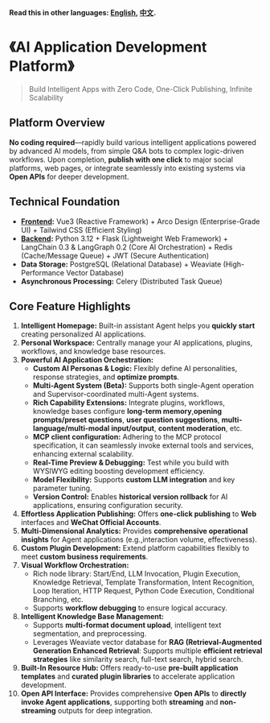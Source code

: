 **Read this in other languages: [English](README.md), [中文](README_zh.md).**

# 《AI Application Development Platform》

> Build Intelligent Apps with Zero Code, One-Click Publishing, Infinite Scalability

## **Platform Overview**

**No coding required**—rapidly build various intelligent applications powered by advanced AI models, from simple Q&A bots to complex logic-driven workflows. Upon completion, **publish with one click** to major social platforms, web pages, or integrate seamlessly into existing systems via **Open APIs** for deeper development.

## **Technical Foundation**

- **[Frontend](https://github.com/caixr9527/bdjw-ai-web.git):** Vue3 (Reactive Framework) + Arco Design (Enterprise-Grade UI) + Tailwind CSS (Efficient Styling)
- **[Backend](https://github.com/caixr9527/bdjw-ai-ops.git):** Python 3.12 + Flask (Lightweight Web Framework) + LangChain 0.3 & LangGraph 0.2 (Core AI Orchestration) + Redis (Cache/Message Queue) + JWT (Secure Authentication)
- **Data Storage:** PostgreSQL (Relational Database) + Weaviate (High-Performance Vector Database)
- **Asynchronous Processing:** Celery (Distributed Task Queue)

## **Core Feature Highlights**

1. **Intelligent Homepage:** Built-in assistant Agent helps you **quickly start** creating personalized AI applications.
2. **Personal Workspace:** Centrally manage your AI applications, plugins, workflows, and knowledge base resources.
3. **Powerful AI Application Orchestration:**
   - **Custom AI Personas & Logic:** Flexibly define AI personalities, response strategies, and **optimize prompts**.
   - **Multi-Agent System (Beta):** Supports both single-Agent operation and Supervisor-coordinated multi-Agent systems.
   - **Rich Capability Extensions:** Integrate plugins, workflows, knowledge bases configure **long-term memory**,**opening prompts/preset questions**, **user question suggestions**, **multi-language/multi-modal input/output**, **content moderation**, etc.
   - **MCP client configuration:** Adhering to the MCP protocol specification, it can seamlessly invoke external tools and services, enhancing external scalability.
   - **Real-Time Preview & Debugging:** Test while you build with WYSIWYG editing boosting development efficiency.
   - **Model Flexibility:** Supports **custom LLM integration** and key parameter tuning.
   - **Version Control:** Enables **historical version rollback** for AI applications, ensuring configuration security.
4. **Effortless Application Publishing:** Offers **one-click publishing** to **Web** interfaces and **WeChat Official Accounts**.
5. **Multi-Dimensional Analytics:** Provides **comprehensive operational insights** for Agent applications (e.g.,interaction volume, effectiveness).
6. **Custom Plugin Development:** Extend platform capabilities flexibly to meet **custom business requirements**.
7. **Visual Workflow Orchestration:**
   - Rich node library: Start/End, LLM Invocation, Plugin Execution, Knowledge Retrieval, Template Transformation, Intent Recognition, Loop Iteration, HTTP Request, Python Code Execution, Conditional Branching, etc.
   - Supports **workflow debugging** to ensure logical accuracy.
8. **Intelligent Knowledge Base Management:**
   - Supports **multi-format document upload**, intelligent text segmentation, and preprocessing.
   - Leverages Weaviate vector database for **RAG (Retrieval-Augmented Generation Enhanced Retrieval**: Supports multiple **efficient retrieval strategies** like similarity search, full-text search, hybrid search.
9. **Built-In Resource Hub:** Offers ready-to-use **pre-built application templates** and **curated plugin libraries** to accelerate application development.
10. **Open API Interface:** Provides comprehensive **Open APIs** to **directly invoke Agent applications**, supporting both **streaming** and **non-streaming** outputs for deep integration.
